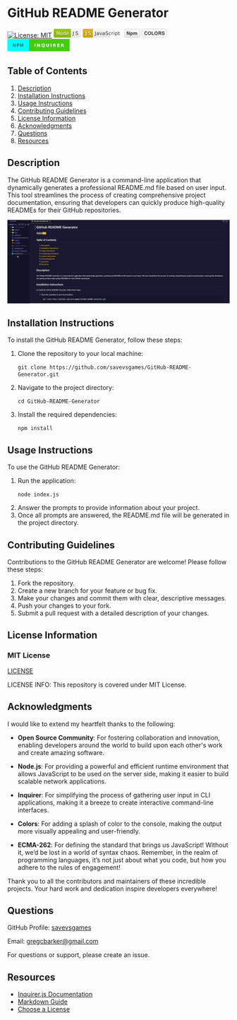 
# GitHub README Generator

[![License: MIT](https://img.shields.io/badge/License-MIT-yellow.svg)](https://opensource.org/licenses/MIT)
 <svg xmlns="http://www.w3.org/2000/svg" xmlns:xlink="http://www.w3.org/1999/xlink" width="62" height="20" role="img" aria-label="Node: JS"><title>Node: JS</title><linearGradient id="s" x2="0" y2="100%"><stop offset="0" stop-color="#bbb" stop-opacity=".1"/><stop offset="1" stop-opacity=".1"/></linearGradient><clipPath id="r"><rect width="62" height="20" rx="3" fill="#fff"/></clipPath><g clip-path="url(#r)"><rect width="39" height="20" fill="#97ca00"/><rect x="39" width="23" height="20" fill="white"/><rect width="62" height="20" fill="url(#s)"/></g><g fill="#fff" text-anchor="middle" font-family="Verdana,Geneva,DejaVu Sans,sans-serif" text-rendering="geometricPrecision" font-size="110"><text aria-hidden="true" x="205" y="150" fill="#010101" fill-opacity=".3" transform="scale(.1)" textLength="290">Node</text><text x="205" y="140" transform="scale(.1)" fill="#fff" textLength="290">Node</text><text aria-hidden="true" x="495" y="150" fill="#ccc" fill-opacity=".3" transform="scale(.1)" textLength="130">JS</text><text x="495" y="140" transform="scale(.1)" fill="#333" textLength="130">JS</text></g></svg>  <svg xmlns="http://www.w3.org/2000/svg" xmlns:xlink="http://www.w3.org/1999/xlink" width="90" height="20" role="img" aria-label="JS: JavaScript"><title>JS: JavaScript</title><linearGradient id="s" x2="0" y2="100%"><stop offset="0" stop-color="#bbb" stop-opacity=".1"/><stop offset="1" stop-opacity=".1"/></linearGradient><clipPath id="r"><rect width="90" height="20" rx="3" fill="#fff"/></clipPath><g clip-path="url(#r)"><rect width="23" height="20" fill="#dfb317"/><rect x="23" width="67" height="20" fill="white"/><rect width="90" height="20" fill="url(#s)"/></g><g fill="#fff" text-anchor="middle" font-family="Verdana,Geneva,DejaVu Sans,sans-serif" text-rendering="geometricPrecision" font-size="110"><text aria-hidden="true" x="125" y="150" fill="#010101" fill-opacity=".3" transform="scale(.1)" textLength="130">JS</text><text x="125" y="140" transform="scale(.1)" fill="#fff" textLength="130">JS</text><text aria-hidden="true" x="555" y="150" fill="#ccc" fill-opacity=".3" transform="scale(.1)" textLength="570">JavaScript</text><text x="555" y="140" transform="scale(.1)" fill="#333" textLength="570">JavaScript</text></g></svg>  <svg xmlns="http://www.w3.org/2000/svg" xmlns:xlink="http://www.w3.org/1999/xlink" width="97" height="20" role="img" aria-label="Npm: COLORS"><title>Npm: COLORS</title><style>a:hover #llink{fill:url(#b);stroke:#ccc}a:hover #rlink{fill:#4183c4}</style><linearGradient id="a" x2="0" y2="100%"><stop offset="0" stop-color="#fcfcfc" stop-opacity="0"/><stop offset="1" stop-opacity=".1"/></linearGradient><linearGradient id="b" x2="0" y2="100%"><stop offset="0" stop-color="#ccc" stop-opacity=".1"/><stop offset="1" stop-opacity=".1"/></linearGradient><g stroke="#d5d5d5"><rect stroke="none" fill="#fcfcfc" x="0.5" y="0.5" width="35" height="19" rx="2"/><rect x="41.5" y="0.5" width="55" height="19" rx="2" fill="#fafafa"/><rect x="41" y="7.5" width="0.5" height="5" stroke="#fafafa"/><path d="M41.5 6.5 l-3 3v1 l3 3" stroke="d5d5d5" fill="#fafafa"/></g><g aria-hidden="true" fill="#333" text-anchor="middle" font-family="Helvetica Neue,Helvetica,Arial,sans-serif" text-rendering="geometricPrecision" font-weight="700" font-size="110px" line-height="14px"><rect id="llink" stroke="#d5d5d5" fill="url(#a)" x=".5" y=".5" width="35" height="19" rx="2"/><text aria-hidden="true" x="175" y="150" fill="#fff" transform="scale(.1)" textLength="250">Npm</text><text x="175" y="140" transform="scale(.1)" textLength="250">Npm</text><text aria-hidden="true" x="685" y="150" fill="#fff" transform="scale(.1)" textLength="470">COLORS</text><text id="rlink" x="685" y="140" transform="scale(.1)" textLength="470">COLORS</text></g></svg>  <svg xmlns="http://www.w3.org/2000/svg" xmlns:xlink="http://www.w3.org/1999/xlink" width="140.75" height="28" role="img" aria-label="NPM: INQUIRER"><title>NPM: INQUIRER</title><g shape-rendering="crispEdges"><rect width="48.75" height="28" fill="cyan"/><rect x="48.75" width="92" height="28" fill="#4c1"/></g><g fill="#fff" text-anchor="middle" font-family="Verdana,Geneva,DejaVu Sans,sans-serif" text-rendering="geometricPrecision" font-size="100"><text transform="scale(.1)" x="243.75" y="175" textLength="247.5" fill="#333">NPM</text><text transform="scale(.1)" x="947.5" y="175" textLength="680" fill="#fff" font-weight="bold">INQUIRER</text></g></svg> 

## Table of Contents

1. [Description](#description)
2. [Installation Instructions](#installation-instructions)
3. [Usage Instructions](#usage-instructions)
4. [Contributing Guidelines](#contributing-guidelines)
5. [License Information](#license-information)
6. [Acknowledgments](#acknowledgments)
7. [Questions](#questions)
8. [Resources](#resources)

## Description

The GitHub README Generator is a command-line application that dynamically generates a professional README.md file based on user input. This tool streamlines the process of creating comprehensive project documentation, ensuring that developers can quickly produce high-quality READMEs for their GitHub repositories.

![Readme Generator Screenshot](./assets/images/readme_generator_screenshot.png)

## Installation Instructions

To install the GitHub README Generator, follow these steps:

1. Clone the repository to your local machine:
   ```
   git clone https://github.com/savevsgames/GitHub-README-Generator.git
   ```
2. Navigate to the project directory:
   ```
   cd GitHub-README-Generator
   ```
3. Install the required dependencies:
   ```
   npm install
   ```

## Usage Instructions

To use the GitHub README Generator:

1. Run the application:
   ```
   node index.js
   ```
2. Answer the prompts to provide information about your project.
3. Once all prompts are answered, the README.md file will be generated in the project directory.

## Contributing Guidelines

Contributions to the GitHub README Generator are welcome! Please follow these steps:

1. Fork the repository.
2. Create a new branch for your feature or bug fix.
3. Make your changes and commit them with clear, descriptive messages.
4. Push your changes to your fork.
5. Submit a pull request with a detailed description of your changes.

## License Information

### MIT License

[LICENSE](./LICENSE)
 
LICENSE INFO: This repository is covered under MIT License.

## Acknowledgments

I would like to extend my heartfelt thanks to the following:

- **Open Source Community**: For fostering collaboration and innovation, enabling developers around the world to build upon each other's work and create amazing software.

- **Node.js**: For providing a powerful and efficient runtime environment that allows JavaScript to be used on the server side, making it easier to build scalable network applications.

- **Inquirer**: For simplifying the process of gathering user input in CLI applications, making it a breeze to create interactive command-line interfaces.

- **Colors**: For adding a splash of color to the console, making the output more visually appealing and user-friendly.

- **ECMA-262**: For defining the standard that brings us JavaScript! Without it, we’d be lost in a world of syntax chaos. Remember, in the realm of programming languages, it’s not just about what you code, but how you adhere to the rules of engagement!

Thank you to all the contributors and maintainers of these incredible projects. Your hard work and dedication inspire developers everywhere!

## Questions

GitHub Profile: [savevsgames](https://github.com/savevsgames)

Email: gregcbarker@gmail.com

For questions or support, please create an issue.

## Resources

- [Inquirer.js Documentation](https://github.com/SBoudrias/Inquirer.js#readme)
- [Markdown Guide](https://www.markdownguide.org/)
- [Choose a License](https://choosealicense.com/)


